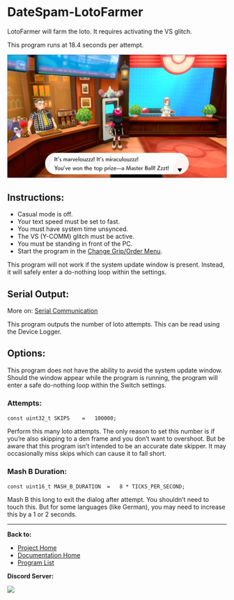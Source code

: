 # DateSpam-LotoFarmer

LotoFarmer will farm the loto. It requires activating the VS glitch.

This program runs at 18.4 seconds per attempt.

<img src="images/DateSpam-LotoFarmer.png" width="800">

## Instructions:
- Casual mode is off.
- Your text speed must be set to fast.
- You must have system time unsynced.
- The VS (Y-COMM) glitch must be active.
- You must be standing in front of the PC.
-	Start the program in the [Change Grip/Order Menu](../Appendix/ChangeGripOrderMenu.md).

This program will not work if the system update window is present. Instead, it will safely enter a do-nothing loop within the settings.

## Serial Output:

More on: [Serial Communication](../SerialCommunication.md)

This program outputs the number of loto attempts. This can be read using the Device Logger.

## Options:
This program does not have the ability to avoid the system update window. Should the window appear while the program is running, the program will enter a safe do-nothing loop within the Switch settings.

### Attempts:
```
const uint32_t SKIPS    =   100000;
```
Perform this many loto attempts. The only reason to set this number is if you’re also skipping to a den frame and you don’t want to overshoot. But be aware that this program isn’t intended to be an accurate date skipper. It may occasionally miss skips which can cause it to fall short.

### Mash B Duration:
```
const uint16_t MASH_B_DURATION  =   8 * TICKS_PER_SECOND;
```
Mash B this long to exit the dialog after attempt. You shouldn’t need to touch this. But for some languages (like German), you may need to increase this by a 1 or 2 seconds.




<hr>

**Back to:**
- [Project Home](/README.md)
- [Documentation Home](/Documentation/README.md)
- [Program List](/Documentation/ProgramList.md)

**Discord Server:** 

[<img src="https://canary.discordapp.com/api/guilds/695809740428673034/widget.png?style=banner2">](https://discord.gg/cQ4gWxN)
